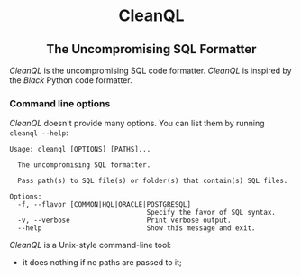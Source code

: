 <h1 align="center">CleanQL</h1>

<h2 align="center">The Uncompromising SQL Formatter</h2>


_CleanQL_ is the uncompromising SQL code formatter. _CleanQL_ is inspired by the _Black_ Python code formatter.


### Command line options

_CleanQL_ doesn't provide many options. You can list them by running `cleanql --help`:


```text
Usage: cleanql [OPTIONS] [PATHS]...

  The uncompromising SQL formatter.

  Pass path(s) to SQL file(s) or folder(s) that contain(s) SQL files.

Options:
  -f, --flavor [COMMON|HQL|ORACLE|POSTGRESQL]
                                  Specify the favor of SQL syntax.
  -v, --verbose                   Print verbose output.
  --help                          Show this message and exit.
```

_CleanQL_ is a Unix-style command-line tool:

- it does nothing if no paths are passed to it;
